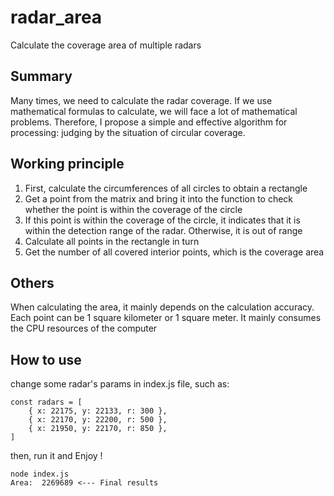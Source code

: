 # radar_area
Calculate the coverage area of multiple radars

## Summary
Many times, we need to calculate the radar coverage. If we use mathematical formulas to calculate, we will face a lot of mathematical problems. Therefore, I propose a simple and effective algorithm for processing: judging by the situation of circular coverage.

## Working principle
1. First, calculate the circumferences of all circles to obtain a rectangle
2. Get a point from the matrix and bring it into the function to check whether the point is within the coverage of the circle
3. If this point is within the coverage of the circle, it indicates that it is within the detection range of the radar. Otherwise, it is out of range
4. Calculate all points in the rectangle in turn
5. Get the number of all covered interior points, which is the coverage area

## Others
When calculating the area, it mainly depends on the calculation accuracy. Each point can be 1 square kilometer or 1 square meter. It mainly consumes the CPU resources of the computer

## How to use
change some radar's params in index.js file, such as:
```nodejs
const radars = [
    { x: 22175, y: 22133, r: 300 },
    { x: 22170, y: 22200, r: 500 },
    { x: 21950, y: 22170, r: 850 },
]
```
then, run it and Enjoy !
```
node index.js
Area:  2269689 <--- Final results
```